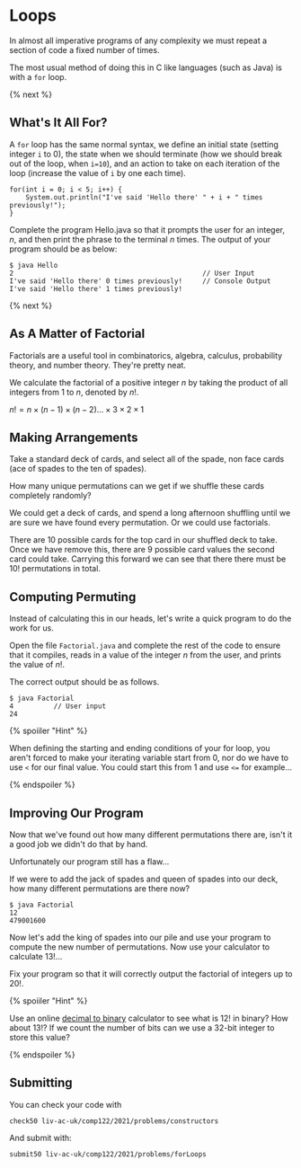 # Loops

In almost all imperative programs of any complexity we must repeat a section of code a fixed number of times.

The most usual method of doing this in C like languages (such as Java) is with a `for` loop.

{% next %}

## What's It All For?

A `for` loop has the same normal syntax, we define an initial state (setting integer `i` to 0), the state when we should terminate (how we should break out of the loop, when `i=10`), and an action to take on each iteration of the loop (increase the value of `i` by one each time).

```
for(int i = 0; i < 5; i++) {
    System.out.println("I've said 'Hello there' " + i + " times previously!");
}
```

Complete the program Hello.java so that it prompts the user for an integer, $`n`$, and then print the phrase to the terminal $`n`$ times. The output of your program should be as below:

```
$ java Hello
2                                               // User Input
I've said 'Hello there' 0 times previously!     // Console Output
I've said 'Hello there' 1 times previously!
```

{% next %}

## As A Matter of Factorial

Factorials are a useful tool in combinatorics, algebra, calculus, probability theory, and number theory. They're pretty neat.

We calculate the factorial of a positive integer $`n`$ by taking the product of all integers from $`1`$ to $`n`$, denoted by $`n!`$.

$`n! = n \times (n-1) \times (n-2) ... \times 3 \times 2 \times 1`$

## Making Arrangements

Take a standard deck of cards, and select all of the spade, non face cards (ace of spades to the ten of spades).

How many unique permutations can we get if we shuffle these cards completely randomly?

We could get a deck of cards, and spend a long afternoon shuffling until we are sure we have found every permutation. Or we could use factorials.

There are $`10`$ possible cards for the top card in our shuffled deck to take. Once we have remove this, there are $`9`$ possible card values the second card could take. Carrying this forward we can see that there there must be $`10!`$ permutations in total.

## Computing Permuting

Instead of calculating this in our heads, let's write a quick program to do the work for us.

Open the file `Factorial.java` and complete the rest of the code to ensure that it compiles, reads in a value of the integer $`n`$ from the user, and prints the value of $`n!`$.

The correct output should be as follows.

```
$ java Factorial
4          // User input
24
```

{% spoiiler "Hint" %}

When defining the starting and ending conditions of your for loop, you aren't forced to make your iterating variable start from 0, nor do we have to use `<` for our final value. You could start this from $`1`$ and use `<=` for example...

{% endspoiler %}

## Improving Our Program

Now that we've found out how many different permutations there are, isn't it a good job we didn't do that by hand.

Unfortunately our program still has a flaw...

If we were to add the jack of spades and queen of spades into our deck, how many different permutations are there now?

```
$ java Factorial
12
479001600
```

Now let's add the king of spades into our pile and use your program to compute the new number of permutations. Now use your calculator to calculate $`13!`$...

Fix your program so that it will correctly output the factorial of integers up to $`20!`$.

{% spoiiler "Hint" %}

Use an online [decimal to binary](https://www.rapidtables.com/convert/number/decimal-to-binary.html) calculator to see what is $`12!`$ in binary? How about $`13!`$? If we count the number of bits can we use a 32-bit integer to store this value?

{% endspoiler %}

## Submitting

You can check your code with

`check50 liv-ac-uk/comp122/2021/problems/constructors`

And submit with:

`submit50 liv-ac-uk/comp122/2021/problems/forLoops`